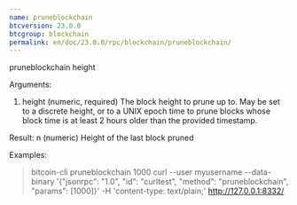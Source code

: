 ```yaml
---
name: pruneblockchain
btcversion: 23.0.0
btcgroup: blockchain
permalink: en/doc/23.0.0/rpc/blockchain/pruneblockchain/
---
```


pruneblockchain height



Arguments:
1. height    (numeric, required) The block height to prune up to. May be set to a discrete height, or to a UNIX epoch time
             to prune blocks whose block time is at least 2 hours older than the provided timestamp.

Result:
n    (numeric) Height of the last block pruned

Examples:
> bitcoin-cli pruneblockchain 1000
> curl --user myusername --data-binary '{"jsonrpc": "1.0", "id": "curltest", "method": "pruneblockchain", "params": [1000]}' -H 'content-type: text/plain;' http://127.0.0.1:8332/


